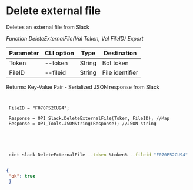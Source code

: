 ﻿---
sidebar_position: 5
---

# Delete external file
 Deletes an external file from Slack


*Function DeleteExternalFile(Val Token, Val FileID) Export*

 | Parameter | CLI option | Type | Destination |
 |-|-|-|-|
 | Token | --token | String | Bot token |
 | FileID | --fileid | String | File identifier |

 
 Returns: Key-Value Pair - Serialized JSON response from Slack

```bsl title="Code example"
	
 
 FileID = "F070P52CU94";
 
 Response = OPI_Slack.DeleteExternalFile(Token, FileID); //Map
 Response = OPI_Tools.JSONString(Response); //JSON string
 
 
	
```

```sh title="CLI command example"
 
 oint slack DeleteExternalFile --token %token% --fileid "F070P52CU94"


```


```json title="Result"

{
 "ok": true
 }

```
